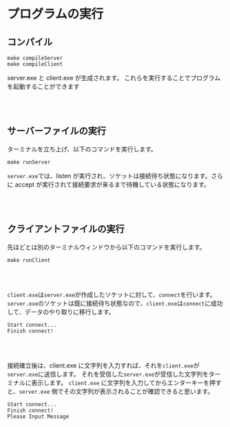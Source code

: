 # プログラムの実行

## コンパイル

```bin
make compileServer
make compileClient
```

server.exe と client.exe が生成されます。
これらを実行することでプログラムを起動することができます

<br />
<br />

## サーバーファイルの実行

ターミナルを立ち上げ、以下のコマンドを実行します。

```bin
make runServer
```

`server.exe`では、listen が実行され、ソケットは接続待ち状態になります。さらに accept が実行されて接続要求が来るまで待機している状態になります。

<br />
<br />

## クライアントファイルの実行

先ほどとは別のターミナルウィンドウから以下のコマンドを実行します。

```bin
make runClient
```

<br />
<br />

`client.exe`は`server.exe`が作成したソケットに対して、`connect`を行います。
`server.exe`のソケットは既に接続待ち状態なので、`client.exe`は`connect`に成功して、データのやり取りに移行します。

```bin
Start connect...
Finish connect!
```

<br />
<br />

接続確立後は、client.exe に文字列を入力すれば、それを`client.exe`が`server.exe`に送信します。
それを受信した`server.exe`が受信した文字列をターミナルに表示します。
`client.exe` に文字列を入力してからエンターキーを押すと、`server.exe` 側でその文字列が表示されることが確認できると思います。

```bin
Start connect...
Finish connect!
Please Input Message
```
